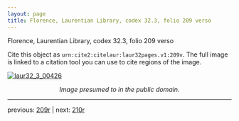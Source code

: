 ```yaml
---
layout: page
title: Florence, Laurentian Library, codex 32.3, folio 209 verso
---
```


Florence, Laurentian Library, codex 32.3, folio 209 verso

Cite this object as `urn:cite2:citelaur:laur32pages.v1:209v`.  The full image is linked to a citation tool you can use to cite regions of the image.

[![laur32_3_00426](http://www.homermultitext.org/iipsrv?IIIF=/project/homer/pyramidal/deepzoom/citelaur/laur32imgs/v1/laur32_3_00426.tif/full/800,/0/default.jpg)](http://www.homermultitext.org/ict2/?urn=urn:cite2:citelaur:laur32imgs.v1:laur32_3_00426) 

<p style="text-align: center; font-style: italic;">Image presumed to in the public domain.</p>

---

previous: [209r](../209r/) | next: [210r](../210r/)